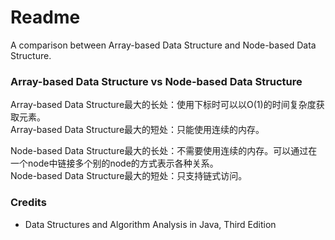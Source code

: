 # Readme
A comparison between Array-based Data Structure and Node-based Data Structure.

### Array-based Data Structure vs Node-based Data Structure

Array-based Data Structure最大的长处：使用下标时可以以O(1)的时间复杂度获取元素。<br />
Array-based Data Structure最大的短处：只能使用连续的内存。

Node-based Data Structure最大的长处：不需要使用连续的内存。可以通过在一个node中链接多个别的node的方式表示各种关系。<br />
Node-based Data Structure最大的短处：只支持链式访问。

### Credits
- Data Structures and Algorithm Analysis in Java, Third Edition
